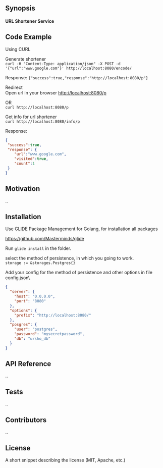 ## Synopsis

#### URL Shortener Service

## Code Example

Using CURL

Generate shortener\
`curl -H "Content-Type: application/json" -X POST -d '{"url":"www.google.com"}' http://localhost:8080/encode/`

Response:
`{"success":true,"response":"http://localhost:8080/p"}`

Redirect\
Open url in your browser [http://localhost:8080/p](http://localhost:8080/p)

OR\
`curl http://localhost:8080/p  `

Get info for url shortener\
`curl http://localhost:8080/info/p  `

Response:
```json
{
 "success":true,
 "response": {
    "url":"www.google.com",
    "visited":true,
    "count":1
 }
}
```

## Motivation

..

## Installation

Use GLIDE Package Management for Golang, for installation all packages 

https://github.com/Masterminds/glide

Run `glide install` in the folder.

select the method of persistence, in which you going to work.\
`storage := &storages.Postgres{}`

Add your config for the method of persistence and other options in file config.json\
```json
{
  "server": {
    "host": "0.0.0.0",
    "port": "8080"
  },
  "options": {
    "prefix": "http://localhost:8080/"
  },
  "posgres": {
    "user": "postgres",
    "password": "mysecretpassword",
    "db": "ursho_db"
  }
}
```
## API Reference

..

## Tests

..

## Contributors

..

## License

A short snippet describing the license (MIT, Apache, etc.)
